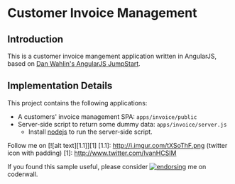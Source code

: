 Customer Invoice Management
===========================

Introduction
------------
This is a customer invoice mangement application written in AngularJS, based on [Dan Wahlin's AngularJS JumpStart](https://www.udemy.com/angularjs-jumpstart).

Implementation Details
----------------------
This project contains the following applications:
 * A customers' invoice management SPA: `apps/invoice/public`
 * Server-side script to return some dummy data: `apps/invoice/server.js`
   * Install [nodejs](https://nodejs.org) to run the server-side script.
 
Follow me on [![alt text][1.1]][1]
[1.1]: http://i.imgur.com/tXSoThF.png (twitter icon with padding)
[1]: http://www.twitter.com/IvanHCSIM

If you found this sample useful, please consider [![endorsing](https://api.coderwall.com/ivanhcsim/endorsecount.png)](https://coderwall.com/ivanhcsim) me on coderwall.

